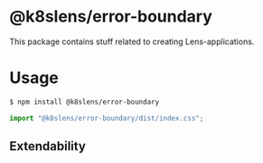 # @k8slens/error-boundary

This package contains stuff related to creating Lens-applications. 

# Usage

```bash
$ npm install @k8slens/error-boundary
```

```typescript
import "@k8slens/error-boundary/dist/index.css";
```

## Extendability
